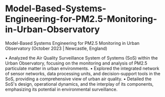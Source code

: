 # Model-Based-Systems-Engineering-for-PM2.5-Monitoring-in-Urban-Observatory

Model-Based Systems Engineering for PM2.5 Monitoring in Urban Observatory (October 2023 | Newcastle, England)

• Analyzed the Air Quality Surveillance System of Systems (SoS) within the Urban Observatory,
focusing on the monitoring and analysis of PM2.5 particulate matter in urban environments.
• Explored the integrated network of sensor networks, data processing units, and decision-support
tools in the SoS, providing a comprehensive view of urban air quality.
• Detailed the SoS's design, operational dynamics, and the interplay of its components,
emphasizing its potential in environmental surveillance.
